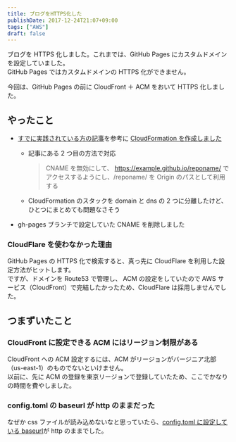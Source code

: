 ```yaml
---
title: ブログをHTTPS化した
publishDate: 2017-12-24T21:07+09:00
tags: ["AWS"]
draft: false
---
```


ブログを HTTPS 化しました。これまでは、GitHub Pages にカスタムドメインを設定していました。  
GitHub Pages ではカスタムドメインの HTTPS 化ができません。

今回は、GitHub Pages の前に CloudFront ＋ ACM をおいて HTTPS 化しました。

## やったこと

- [すでに実践されている方の記事](https://qiita.com/iogi/items/82618c1d56abba6b9337)を参考に [CloudFormation を作成しました](https://github.com/70-10/blog/tree/master/cfn)

  - 記事にある 2 つ目の方法で対応

    > CNAME を無効にして、 https://example.github.io/reponame/ でアクセスするようにし、/reponame/ を Origin のパスとして利用する

  * CloudFormation のスタックを domain と dns の 2 つに分離したけど、ひとつにまとめても問題なさそう

- gh-pages ブランチで設定していた CNAME を削除しました

### CloudFlare を使わなかった理由

GitHub Pages の HTTPS 化で検索すると、真っ先に CloudFlare を利用した設定方法がヒットします。  
ですが、ドメインを Route53 で管理し、 ACM の設定をしていたので AWS サービス（CloudFront）で完結したかったため、CloudFlare は採用しませんでした。

## つまずいたこと

### CloudFront に設定できる ACM にはリージョン制限がある

CloudFront への ACM 設定するには、ACM がリージョンがバージニア北部（us-east-1）のものでないといけません。  
以前に、先に ACM の登録を東京リージョンで登録していたため、ここでかなりの時間を費やしました。

### config.toml の baseurl が http のままだった

なぜか css ファイルが読み込めないなと思っていたら、[config.toml に設定している baseurl](https://github.com/70-10/blog/blob/master/config.toml#L3)が http のままでした。
